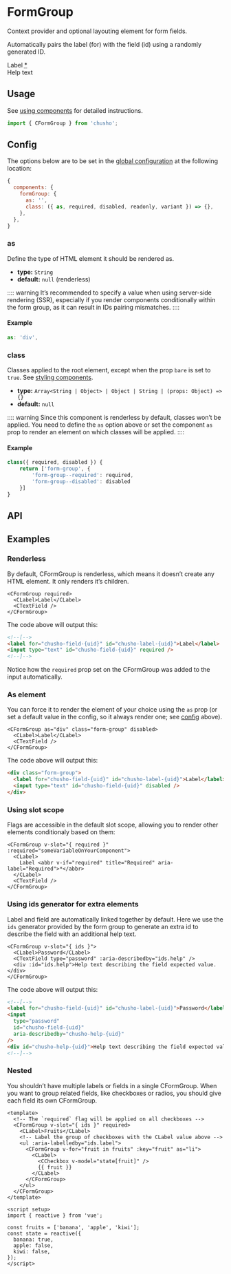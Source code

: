 # FormGroup

Context provider and optional layouting element for form fields.

Automatically pairs the label (for) with the field (id) using a randomly generated ID.

<Showcase>
    <CFormGroup as="div" class="flex flex-col gap-1" v-slot="{ ids }" required>
        <CLabel>
            Label <abbr title="Required" aria-label="Required">*</abbr>
        </CLabel>
        <CTextField :aria-describedby="ids.help" />
        <div :id="ids.help" class="text-gray-600 text-sm">Help text</div>
    </CFormGroup>
</Showcase>

## Usage

See [using components](/guide/using-components) for detailed instructions.

```js
import { CFormGroup } from 'chusho';
```

## Config

The options below are to be set in the [global configuration](/guide/config.html) at the following location:

```js
{
  components: {
    formGroup: {
      as: '',
      class: ({ as, required, disabled, readonly, variant }) => {},
    },
  },
}
```

### as

Define the type of HTML element it should be rendered as.

- **type:** `String`
- **default:** `null` (renderless)

:::: warning
It’s recommended to specify a value when using server-side rendering (SSR), especially if you render components conditionally within the form group, as it can result in IDs pairing mismatches.
::::

#### Example

```js
as: 'div',
```

### class

Classes applied to the root element, except when the prop `bare` is set to `true`. See [styling components](/guide/styling-components).

- **type:** `Array<String | Object> | Object | String | (props: Object) => {}`
- **default:** `null`

:::: warning
Since this component is renderless by default, classes won’t be applied. You need to define the `as` option above or set the component `as` prop to render an element on which classes will be applied.
::::

#### Example

```js
class({ required, disabled }) {
    return ['form-group', {
        'form-group--required': required,
        'form-group--disabled': disabled
    }]
}
```

## API

<Docgen :components="['CFormGroup']" />

## Examples

### Renderless

By default, CFormGroup is renderless, which means it doesn’t create any HTML element. It only renders it’s children.

```vue-html
<CFormGroup required>
  <CLabel>Label</CLabel>
  <CTextField />
</CFormGroup>
```

The code above will output this:

```html
<!--[-->
<label for="chusho-field-{uid}" id="chusho-label-{uid}">Label</label>
<input type="text" id="chusho-field-{uid}" required />
<!--]-->
```

Notice how the `required` prop set on the CFormGroup was added to the input automatically.

### As element

You can force it to render the element of your choice using the `as` prop (or set a default value in the config, so it always render one; see [config](#config) above).

```vue-html
<CFormGroup as="div" class="form-group" disabled>
  <CLabel>Label</CLabel>
  <CTextField />
</CFormGroup>
```

The code above will output this:

```html
<div class="form-group">
  <label for="chusho-field-{uid}" id="chusho-label-{uid}">Label</label>
  <input type="text" id="chusho-field-{uid}" disabled />
</div>
```

### Using slot scope

Flags are accessible in the default slot scope, allowing you to render other elements conditionaly based on them:

```vue-html
<CFormGroup v-slot="{ required }" :required="someVariableOnYourComponent">
  <CLabel>
    Label <abbr v-if="required" title="Required" aria-label="Required">*</abbr>
  </CLabel>
  <CTextField />
</CFormGroup>
```

### Using ids generator for extra elements

Label and field are automatically linked together by default. Here we use the `ids` generator provided by the form group to generate an extra id to describe the field with an additional help text.

```vue-html
<CFormGroup v-slot="{ ids }">
  <CLabel>Password</CLabel>
  <CTextField type="password" :aria-describedby="ids.help" />
  <div :id="ids.help">Help text describing the field expected value.</div>
</CFormGroup>
```

The code above will output this:

```html
<!--[-->
<label for="chusho-field-{uid}" id="chusho-label-{uid}">Password</label>
<input
  type="password"
  id="chusho-field-{uid}"
  aria-describedby="chusho-help-{uid}"
/>
<div id="chusho-help-{uid}">Help text describing the field expected value.</div>
<!--]-->
```

### Nested

You shouldn’t have multiple labels or fields in a single CFormGroup. When you want to group related fields, like checkboxes or radios, you should give each field its own CFormGroup.

```vue
<template>
  <!-- The `required` flag will be applied on all checkboxes -->
  <CFormGroup v-slot="{ ids }" required>
    <CLabel>Fruits</CLabel>
    <!-- Label the group of checkboxes with the CLabel value above -->
    <ul :aria-labelledby="ids.label">
      <CFormGroup v-for="fruit in fruits" :key="fruit" as="li">
        <CLabel>
          <CCheckbox v-model="state[fruit]" />
          {{ fruit }}
        </CLabel>
      </CFormGroup>
    </ul>
  </CFormGroup>
</template>

<script setup>
import { reactive } from 'vue';

const fruits = ['banana', 'apple', 'kiwi'];
const state = reactive({
  banana: true,
  apple: false,
  kiwi: false,
});
</script>
```

